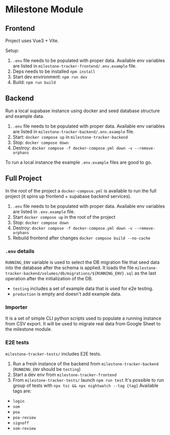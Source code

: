# Milestone Module

## Frontend

Project uses Vue3 + Vite.

Setup:
1. `.env` file needs to be populated with proper data. Available env variables
are listed in `milestone-tracker-frontend/.env.example` file.
2. Deps needs to be installed `npm install`
3. Start dev environment: `npm run dev`
4. Build: `npm run build`

## Backend

Run a local supabase instance using docker and seed database structure and
example data.

1. `.env` file needs to be populated with proper data. Available env variables
are listed in `milestone-tracker-backend/.env.example` file.
2. Start: `docker compose up` in `milestone-tracker-backend`
3. Stop: `docker compose down`
4. Destroy: `docker compose -f docker-compose.yml down -v --remove-orphans`

To run a local instance the example `.env.example` files are good to go.

## Full Project

In the root of the project a `docker-compose.yml` is available to run the full
project (it spins up frontend + supabase backend services).

1. `.env` file needs to be populated with proper data. Available env variables
are listed in `.env.example` file.
2. Start `docker compose up` in the root of the project
3. Stop: `docker compose down`
4. Destroy: `docker compose -f docker-compose.yml down -v --remove-orphans`
5. Rebuild frontend after changes `docker compose build --no-cache`

### `.env` details

`RUNNING_ENV` variable is used to select the DB migration file that seed data
 into the database after the schema is applied.
It loads the file `milestone-tracker-backend/volumes/db/migrations/${RUNNING_ENV}.sql`
 as the last operation after the initialization of the DB.

- `testing` includes a set of example data that is used for e2e testing.
- `production` is empty and doesn't add example data.

### Importer

It is a set of simple CLI python scripts used to populate a running instance
from CSV export. It will be used to migrate real data from Google Sheet to the
milestone module.

### E2E tests

`milestone-tracker-tests/` includes E2E tests.

1. Run a fresh instance of the backend from `milestone-tracker-backend`
(`RUNNING_ENV` should be `testing`)
2. Start a dev env from `milestone-tracker-frontend`
3. From `milestone-tracker-tests/` launch `npm run test`
  It's possible to run group of tests with `npx tsc && npx nightwatch --tag {tag}`
  Available tags are:

  - `login`
  - `som`
  - `poa`
  - `poa-review`
  - `signoff`
  - `som-review`
